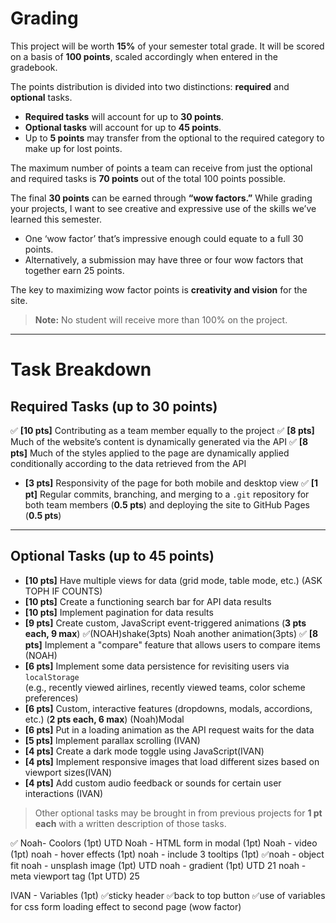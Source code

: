 # Grading

This project will be worth **15%** of your semester total grade. It will be scored on a basis of **100 points**, scaled accordingly when entered in the gradebook.

The points distribution is divided into two distinctions: **required** and **optional** tasks.  
- **Required tasks** will account for up to **30 points**.  
- **Optional tasks** will account for up to **45 points**.  
- Up to **5 points** may transfer from the optional to the required category to make up for lost points.

The maximum number of points a team can receive from just the optional and required tasks is **70 points** out of the total 100 points possible.

The final **30 points** can be earned through **“wow factors.”** While grading your projects, I want to see creative and expressive use of the skills we’ve learned this semester.  
- One ‘wow factor’ that’s impressive enough could equate to a full 30 points.  
- Alternatively, a submission may have three or four wow factors that together earn 25 points.

The key to maximizing wow factor points is **creativity and vision** for the site.

> **Note:** No student will receive more than 100% on the project.

---

# Task Breakdown

## Required Tasks (up to 30 points)

✅ **[10 pts]** Contributing as a team member equally to the project
✅ **[8 pts]** Much of the website’s content is dynamically generated via the API
✅ **[8 pts]** Much of the styles applied to the page are dynamically applied conditionally according to the data retrieved from the API
- **[3 pts]** Responsivity of the page for both mobile and desktop view
✅ **[1 pt]** Regular commits, branching, and merging to a `.git` repository for both team members (**0.5 pts**) and deploying the site to GitHub Pages (**0.5 pts**)

---

## Optional Tasks (up to 45 points)

- **[10 pts]** Have multiple views for data (grid mode, table mode, etc.) (ASK TOPH IF COUNTS)
- **[10 pts]** Create a functioning search bar for API data results
- **[10 pts]** Implement pagination for data results
- **[9 pts]** Create custom, JavaScript event-triggered animations (**3 pts each, 9 max**) ✅(NOAH)shake(3pts) Noah another animation(3pts)
✅ **[8 pts]** Implement a "compare" feature that allows users to compare items (NOAH) 
- **[6 pts]** Implement some data persistence for revisiting users via `localStorage`  
  (e.g., recently viewed airlines, recently viewed teams, color scheme preferences)
- **[6 pts]** Custom, interactive features (dropdowns, modals, accordions, etc.) (**2 pts each, 6 max**) (Noah)Modal
- **[6 pts]** Put in a loading animation as the API request waits for the data
- **[5 pts]** Implement parallax scrolling (IVAN)
- **[4 pts]** Create a dark mode toggle using JavaScript(IVAN)
- **[4 pts]** Implement responsive images that load different sizes based on viewport sizes(IVAN)
- **[4 pts]** Add custom audio feedback or sounds for certain user interactions (IVAN)

> Other optional tasks may be brought in from previous projects for **1 pt each** with a written description of those tasks.

✅ Noah- Coolors (1pt) UTD
Noah - HTML form in modal (1pt)
Noah - video (1pt)
noah - hover effects (1pt) 
noah - include 3 tooltips (1pt)
✅noah - object fit 
noah - unsplash image (1pt) UTD
noah - gradient (1pt) UTD 21
noah - meta viewport tag (1pt UTD) 25


IVAN - Variables (1pt)
✅sticky header
✅back to top button
✅use of variables for css
form
loading effect to second page (wow factor)
